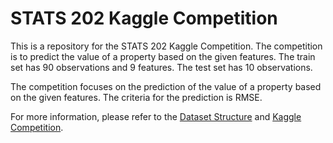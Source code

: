 # STATS 202 Kaggle Competition
This is a repository for the STATS 202 Kaggle Competition. The competition is to predict the value of a property based on the given features. The train set has 90 observations and 9 features. The test set has 10 observations. 

The competition focuses on the prediction of the value of a property based on the given features. The criteria for the prediction is RMSE.

For more information, please refer to the [Dataset Structure](/EDA-Data-Transformation/dataStructure.md) and [Kaggle Competition](https://www.kaggle.com/competitions/stats-202-kaggle-competition/).
